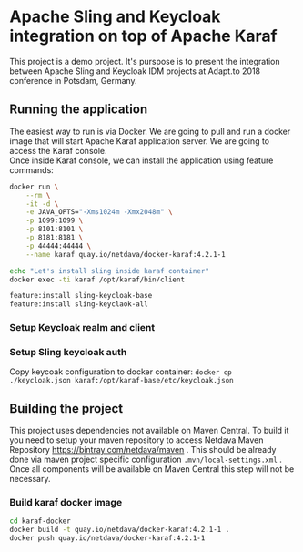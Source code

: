 # Apache Sling and Keycloak integration on top of Apache Karaf 

This project is a demo project. It's purspose is to present the integration between Apache Sling and 
Keycloak IDM projects at Adapt.to 2018 conference in Potsdam, Germany. 
  

## Running the application

The easiest way to run is via Docker. 
We are going to pull and run a docker image that will start Apache Karaf application server.
We are going to access the Karaf console.  
Once inside Karaf console, we can install the application using feature commands:

```sh
docker run \
    --rm \
    -it -d \
    -e JAVA_OPTS="-Xms1024m -Xmx2048m" \
    -p 1099:1099 \
    -p 8101:8101 \
    -p 8181:8181 \
    -p 44444:44444 \
    --name karaf quay.io/netdava/docker-karaf:4.2.1-1

echo "Let's install sling inside karaf container" 
docker exec -ti karaf /opt/karaf/bin/client

feature:install sling-keycloak-base
feature:install sling-keyclaok-all

```

###  Setup Keycloak realm and client


### Setup Sling keycloak auth 

Copy keycoak configuration to docker container: `docker cp ./keycloak.json karaf:/opt/karaf-base/etc/keycloak.json`


## Building the project

This project uses dependencies not available on Maven Central. 
To build it you need to setup your maven repository to access Netdava Maven Repository https://bintray.com/netdava/maven .
This should be already done via maven project specific configuration `.mvn/local-settings.xml` .
Once all components will be available on Maven Central this step will not be necessary. 

### Build karaf docker image 

```sh
cd karaf-docker
docker build -t quay.io/netdava/docker-karaf:4.2.1-1 . 
docker push quay.io/netdava/docker-karaf:4.2.1-1 

```

